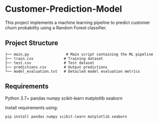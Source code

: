 # Customer-Prediction-Model
This project implements a machine learning pipeline to predict customer churn probability using a Random Forest classifier.

## Project Structure
```
├── main.py                 # Main script containing the ML pipeline
├── train.csv              # Training dataset
├── test.csv               # Test dataset
├── predictions.csv        # Output predictions
└── model_evaluation.txt   # Detailed model evaluation metrics
```
## Requirements

Python 3.7+
pandas
numpy
scikit-learn
matplotlib
seaborn

Install requirements using:
```
pip install pandas numpy scikit-learn matplotlib seaborn
```
